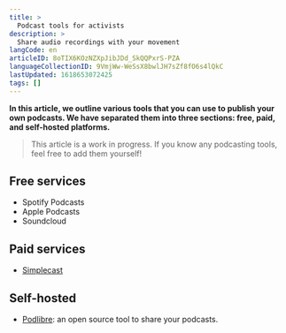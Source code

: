 ```yaml
---
title: >
  Podcast tools for activists
description: >
  Share audio recordings with your movement
langCode: en
articleID: 8oTIX6KOzNZXpJibJDd_SkQQPxrS-PZA
languageCollectionID: 9VmjWw-WeSsX8bwlJH7sZf8fO6s4lQkC
lastUpdated: 1618653072425
tags: []
---
```


**In this article, we outline various tools that you can use to publish your own podcasts. We have separated them into three sections: free, paid, and self-hosted platforms.**

> This article is a work in progress. If you know any podcasting tools, feel free to add them yourself!

## Free services

-   Spotify Podcasts
-   Apple Podcasts
-   Soundcloud

## Paid services

-   [Simplecast](https://simplecast.com/features-pricing/)

## Self-hosted

-   [Podlibre](https://podlibre.org/castopod-an-open-source-podcast-hosting-service/): an open source tool to share your podcasts.